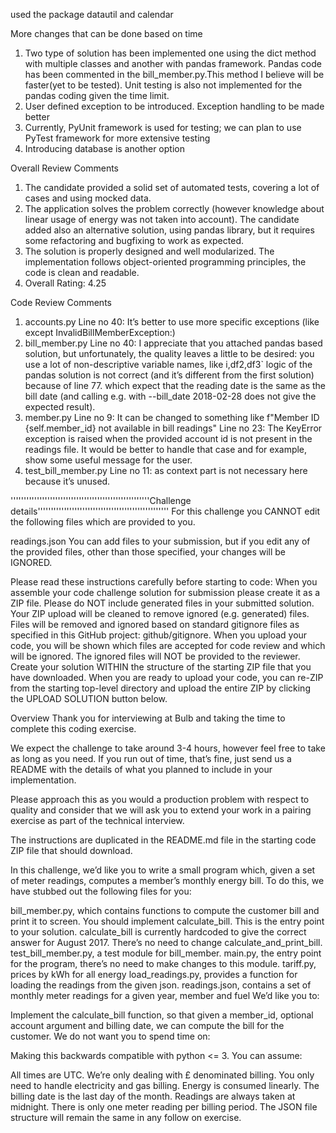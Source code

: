 used the package datautil and calendar

More changes that can be done based on time

1. Two type of solution has been implemented one using the dict method with multiple classes and another with pandas framework. 
   Pandas code has been commented in the bill_member.py.This method I believe will be faster(yet to be tested). Unit testing is also not implemented 
   for the pandas coding given the time limit.
2. User defined exception to be introduced. Exception handling to be made better   
3. Currently, PyUnit framework is used for testing; we can plan to use PyTest framework for more extensive testing
4. Introducing database is another option

Overall Review Comments
1. The candidate provided a solid set of automated tests, covering a lot of cases and using mocked data.
2. The application solves the problem correctly (however knowledge about linear usage of energy was not taken into account). The candidate      added also an alternative solution, using pandas library, but it requires some refactoring and bugfixing to work as expected.
3. The solution is properly designed and well modularized. The implementation follows object-oriented programming principles, the code is    clean and readable.
4. Overall Rating: 4.25

Code Review Comments
1. accounts.py
   Line no 40: It’s better to use more specific exceptions (like except InvalidBillMemberException:)
2. bill_member.py
   Line no 40: I appreciate that you attached pandas based solution, but unfortunately, the quality leaves a little to be desired:
   you use a lot of non-descriptive variable names, like i,df2,df3`
   logic of the pandas solution is not correct (and it’s different from the first solution) because of line 77. which expect that the reading date is the same as the bill date (and calling e.g. with --bill_date 2018-02-28 does not give the expected result).
3. member.py
   Line no 9: It can be changed to something like f"Member ID {self.member_id} not available in bill readings"
   Line no 23: The KeyError exception is raised when the provided account id is not present in the readings file. It would be better to handle that case and for example, show some useful message for the user.
4. test_bill_member.py
   Line no 11: as context part is not necessary here because it’s unused.
   
'''''''''''''''''''''''''''''''''''''''''''''''''''''Challenge details''''''''''''''''''''''''''''''''''''''''''''''''''
For this challenge you CANNOT edit the following files which are provided to you.

readings.json You can add files to your submission, but if you edit any of the provided files, other than those
specified, your changes will be IGNORED.

Please read these instructions carefully before starting to code:
When you assemble your code challenge solution for submission please create it as a ZIP file. Please do NOT include
generated files in your submitted solution. Your ZIP upload will be cleaned to remove ignored (e.g. generated) files.
Files will be removed and ignored based on standard gitignore files as specified in this GitHub project:
github/gitignore. When you upload your code, you will be shown which files are accepted for code review and which will
be ignored. The ignored files will NOT be provided to the reviewer. Create your solution WITHIN the structure of the
starting ZIP file that you have downloaded. When you are ready to upload your code, you can re-ZIP from the starting
top-level directory and upload the entire ZIP by clicking the UPLOAD SOLUTION button below.

Overview Thank you for interviewing at Bulb and taking the time to complete this coding exercise.

We expect the challenge to take around 3-4 hours, however feel free to take as long as you need. If you run out of time,
that’s fine, just send us a README with the details of what you planned to include in your implementation.

Please approach this as you would a production problem with respect to quality and consider that we will ask you to
extend your work in a pairing exercise as part of the technical interview.

The instructions are duplicated in the README.md file in the starting code ZIP file that should download.

In this challenge, we’d like you to write a small program which, given a set of meter readings, computes a member’s
monthly energy bill. To do this, we have stubbed out the following files for you:

bill_member.py, which contains functions to compute the customer bill and print it to screen. You should implement
calculate_bill. This is the entry point to your solution. calculate_bill is currently hardcoded to give the correct
answer for August 2017. There’s no need to change calculate_and_print_bill. test_bill_member.py, a test module for
bill_member. main.py, the entry point for the program, there’s no need to make changes to this module. tariff.py, prices
by kWh for all energy load_readings.py, provides a function for loading the readings from the given json. readings.json,
contains a set of monthly meter readings for a given year, member and fuel We’d like you to:

Implement the calculate_bill function, so that given a member_id, optional account argument and billing date, we can
compute the bill for the customer. We do not want you to spend time on:

Making this backwards compatible with python <= 3. You can assume:

All times are UTC. We’re only dealing with £ denominated billing. You only need to handle electricity and gas billing.
Energy is consumed linearly. The billing date is the last day of the month. Readings are always taken at midnight. There
is only one meter reading per billing period. The JSON file structure will remain the same in any follow on exercise.